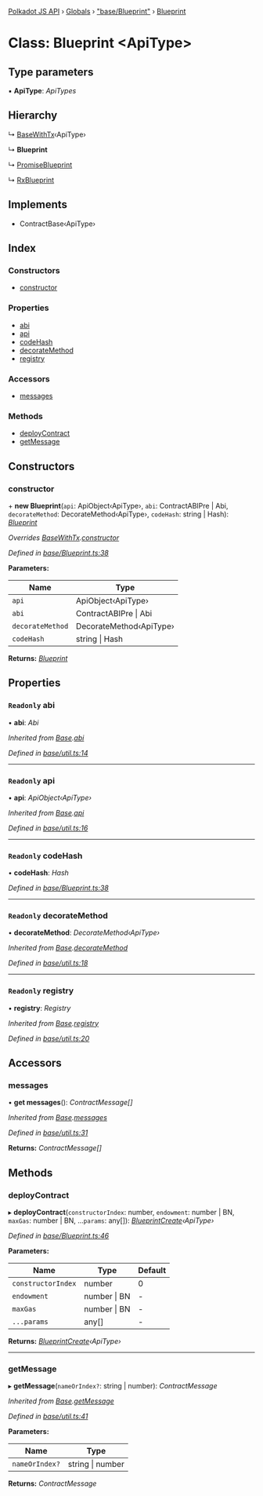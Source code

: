 [Polkadot JS API](../README.md) › [Globals](../globals.md) › ["base/Blueprint"](../modules/_base_blueprint_.md) › [Blueprint](_base_blueprint_.blueprint.md)

# Class: Blueprint <**ApiType**>

## Type parameters

▪ **ApiType**: *ApiTypes*

## Hierarchy

  ↳ [BaseWithTx](_base_util_.basewithtx.md)‹ApiType›

  ↳ **Blueprint**

  ↳ [PromiseBlueprint](_promise_promiseblueprint_.promiseblueprint.md)

  ↳ [RxBlueprint](_rx_rxblueprint_.rxblueprint.md)

## Implements

* ContractBase‹ApiType›

## Index

### Constructors

* [constructor](_base_blueprint_.blueprint.md#constructor)

### Properties

* [abi](_base_blueprint_.blueprint.md#readonly-abi)
* [api](_base_blueprint_.blueprint.md#readonly-api)
* [codeHash](_base_blueprint_.blueprint.md#readonly-codehash)
* [decorateMethod](_base_blueprint_.blueprint.md#readonly-decoratemethod)
* [registry](_base_blueprint_.blueprint.md#readonly-registry)

### Accessors

* [messages](_base_blueprint_.blueprint.md#messages)

### Methods

* [deployContract](_base_blueprint_.blueprint.md#deploycontract)
* [getMessage](_base_blueprint_.blueprint.md#getmessage)

## Constructors

###  constructor

\+ **new Blueprint**(`api`: ApiObject‹ApiType›, `abi`: ContractABIPre | Abi, `decorateMethod`: DecorateMethod‹ApiType›, `codeHash`: string | Hash): *[Blueprint](_base_blueprint_.blueprint.md)*

*Overrides [BaseWithTx](_base_util_.basewithtx.md).[constructor](_base_util_.basewithtx.md#constructor)*

*Defined in [base/Blueprint.ts:38](https://github.com/polkadot-js/api/blob/c0e3026772/packages/api-contract/src/base/Blueprint.ts#L38)*

**Parameters:**

Name | Type |
------ | ------ |
`api` | ApiObject‹ApiType› |
`abi` | ContractABIPre &#124; Abi |
`decorateMethod` | DecorateMethod‹ApiType› |
`codeHash` | string &#124; Hash |

**Returns:** *[Blueprint](_base_blueprint_.blueprint.md)*

## Properties

### `Readonly` abi

• **abi**: *Abi*

*Inherited from [Base](_base_util_.base.md).[abi](_base_util_.base.md#readonly-abi)*

*Defined in [base/util.ts:14](https://github.com/polkadot-js/api/blob/c0e3026772/packages/api-contract/src/base/util.ts#L14)*

___

### `Readonly` api

• **api**: *ApiObject‹ApiType›*

*Inherited from [Base](_base_util_.base.md).[api](_base_util_.base.md#readonly-api)*

*Defined in [base/util.ts:16](https://github.com/polkadot-js/api/blob/c0e3026772/packages/api-contract/src/base/util.ts#L16)*

___

### `Readonly` codeHash

• **codeHash**: *Hash*

*Defined in [base/Blueprint.ts:38](https://github.com/polkadot-js/api/blob/c0e3026772/packages/api-contract/src/base/Blueprint.ts#L38)*

___

### `Readonly` decorateMethod

• **decorateMethod**: *DecorateMethod‹ApiType›*

*Inherited from [Base](_base_util_.base.md).[decorateMethod](_base_util_.base.md#readonly-decoratemethod)*

*Defined in [base/util.ts:18](https://github.com/polkadot-js/api/blob/c0e3026772/packages/api-contract/src/base/util.ts#L18)*

___

### `Readonly` registry

• **registry**: *Registry*

*Inherited from [Base](_base_util_.base.md).[registry](_base_util_.base.md#readonly-registry)*

*Defined in [base/util.ts:20](https://github.com/polkadot-js/api/blob/c0e3026772/packages/api-contract/src/base/util.ts#L20)*

## Accessors

###  messages

• **get messages**(): *ContractMessage[]*

*Inherited from [Base](_base_util_.base.md).[messages](_base_util_.base.md#messages)*

*Defined in [base/util.ts:31](https://github.com/polkadot-js/api/blob/c0e3026772/packages/api-contract/src/base/util.ts#L31)*

**Returns:** *ContractMessage[]*

## Methods

###  deployContract

▸ **deployContract**(`constructorIndex`: number, `endowment`: number | BN, `maxGas`: number | BN, ...`params`: any[]): *[BlueprintCreate](../interfaces/_base_blueprint_.blueprintcreate.md)‹ApiType›*

*Defined in [base/Blueprint.ts:46](https://github.com/polkadot-js/api/blob/c0e3026772/packages/api-contract/src/base/Blueprint.ts#L46)*

**Parameters:**

Name | Type | Default |
------ | ------ | ------ |
`constructorIndex` | number | 0 |
`endowment` | number &#124; BN | - |
`maxGas` | number &#124; BN | - |
`...params` | any[] | - |

**Returns:** *[BlueprintCreate](../interfaces/_base_blueprint_.blueprintcreate.md)‹ApiType›*

___

###  getMessage

▸ **getMessage**(`nameOrIndex?`: string | number): *ContractMessage*

*Inherited from [Base](_base_util_.base.md).[getMessage](_base_util_.base.md#getmessage)*

*Defined in [base/util.ts:41](https://github.com/polkadot-js/api/blob/c0e3026772/packages/api-contract/src/base/util.ts#L41)*

**Parameters:**

Name | Type |
------ | ------ |
`nameOrIndex?` | string &#124; number |

**Returns:** *ContractMessage*
